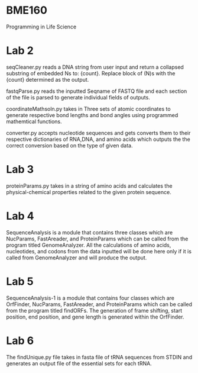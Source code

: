 # BME160
Programming in Life Science


# Lab 2

seqCleaner.py reads a DNA string from user input and return a collapsed substring of embedded Ns to: {count}.
Replace block of (N)s with the {count} determined as the output.

fastqParse.py reads the inputted Seqname of FASTQ file and each section of the file is parsed to generate
individual fields of outputs.

coordinateMathsoln.py takes in Three sets of atomic coordinates to generate respective bond lengths and bond angles using programmed mathemtical functions.

converter.py accepts nucleotide sequences and gets converts them to their respective dictionaries of RNA,DNA, and amino acids which outputs the 
the correct conversion based on the type of given data.

# Lab 3

proteinParams.py takes in a string of amino acids and calculates the physical-chemical properties related to the given protein sequence.

# Lab 4

SequenceAnalysis is a module that contains three classes which are NucParams, FastAreader, and ProteinParams
which can be called from the program titled GenomeAnalyzer. All the calculations of amino acids, nucleotides,
and codons from the data inputted will be done here only if it is called from GenomeAnalyzer and will produce
the output.

# Lab 5

SequenceAnalysis-1 is a module that contains four classes which are OrfFinder, NucParams, FastAreader, and ProteinParams
which can be called from the program titled findORFs. The generation of frame shifting, start position, end position, and
gene length is generated within the OrfFinder.

# Lab 6

The findUnique.py file takes in fasta file of tRNA sequences from STDIN and generates an output file of the essential sets for each tRNA.
